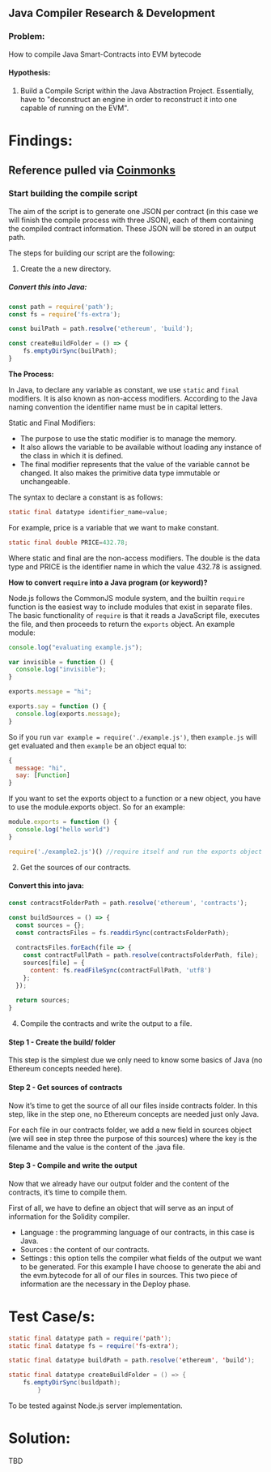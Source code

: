 ## Java Compiler Research & Development


### Problem:
How to compile Java Smart-Contracts into EVM bytecode

#### Hypothesis:
1. Build a Compile Script within the Java Abstraction Project. Essentially, have to "deconstruct an engine in order to reconstruct it into one capable of running on the EVM".

# Findings:

## Reference pulled via [Coinmonks](https://medium.com/coinmonks/compiling-and-deploying-ethereum-smart-contracts-with-pure-javascript-4bee3bfe99bb)

### Start building the compile script

The aim of the script is to generate one JSON per contract (in this case we will finish the compile process with three JSON), each of them containing the compiled contract information. These JSON will be stored in an output path.

The steps for building our script are the following:

1. Create the a new directory.

##### Convert this into Java:
```javascript
const path = require('path');
const fs = require('fs-extra');

const builPath = path.resolve('ethereum', 'build');

const createBuildFolder = () => {
	fs.emptyDirSync(builPath);
}
```
**The Process:**

In Java, to declare any variable as constant, we use `static` and `final` modifiers. It is also known as non-access modifiers. According to the Java naming convention
the identifier name must be in capital letters.

Static and Final Modifiers:
- The purpose to use the static modifier is to manage the memory.
- It also allows the variable to be available without loading any instance of the class in which it is defined.
- The final modifier represents that the value of the variable cannot be changed. It also makes the primitive data type immutable or unchangeable.
 
The syntax to declare a constant is as follows:

```java
static final datatype identifier_name=value;
```

For example, price is a variable that we want to make constant.

```java
static final double PRICE=432.78;
```

Where static and final are the non-access modifiers. The double is the data type and PRICE is the identifier name in which the value 432.78 is assigned.

**How to convert `require` into a Java program (or keyword)?**

Node.js follows the CommonJS module system, and the builtin `require` function is the easiest way to include modules that exist in separate files. The basic functionality of `require` is that it reads a JavaScript file, executes the file, and then proceeds to return the `exports` object. An example module:

```javascript
console.log("evaluating example.js");

var invisible = function () {
  console.log("invisible");
}

exports.message = "hi";

exports.say = function () {
  console.log(exports.message);
}
```

So if you run `var example = require('./example.js')`, then `example.js` will get evaluated and then `example` be an object equal to:

```javascript
{
  message: "hi",
  say: [Function]
}
```

If you want to set the exports object to a function or a new object, you have to use the module.exports object. So for an example:

```javascript
module.exports = function () {
  console.log("hello world")
}

require('./example2.js')() //require itself and run the exports object
```

2. Get the sources of our contracts.

#### Convert this into java:
```javascript
const contracstFolderPath = path.resolve('ethereum', 'contracts');

const buildSources = () => {
  const sources = {};
  const contractsFiles = fs.readdirSync(contractsFolderPath);
  
  contractsFiles.forEach(file => {
    const contractFullPath = path.resolve(contractsFolderPath, file);
    sources[file] = {
      content: fs.readFileSync(contractFullPath, 'utf8')
    };
  });
  
  return sources;
}
```
4. Compile the contracts and write the output to a file.

#### Step 1 - Create the build/ folder
This step is the simplest due we only need to know some basics of Java (no Ethereum concepts needed here).

#### Step 2 - Get sources of contracts
Now it’s time to get the source of all our files inside contracts folder. In this step, like in the step one, no Ethereum concepts are needed just only Java.

For each file in our contracts folder, we add a new field in sources object (we will see in step three the purpose of this sources) where the key is the filename and the value is the content of the .java file.

#### Step 3 - Compile and write the output
Now that we already have our output folder and the content of the contracts, it’s time to compile them.

First of all, we have to define an object that will serve as an input of information for the Solidity compiler.

- Language : the programming language of our contracts, in this case is Java.
- Sources : the content of our contracts.
- Settings : this option tells the compiler what fields of the output we want to be generated. For this example I have choose to generate the abi and the evm.bytecode for all of our files in sources. This two piece of information are the necessary in the Deploy phase.

# Test Case/s: 
```java
static final datatype path = require('path');
static final datatype fs = require('fs-extra');

static final datatype buildPath = path.resolve('ethereum', 'build');

static final datatype createBuildFolder = () => {
    fs.emptyDirSync(buildpath);
        }
```
To be tested against Node.js server implementation.

# Solution:
TBD
